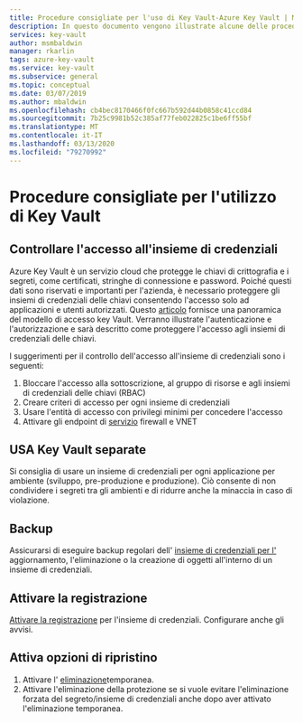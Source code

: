 ```yaml
---
title: Procedure consigliate per l'uso di Key Vault-Azure Key Vault | Microsoft Docs
description: In questo documento vengono illustrate alcune delle procedure consigliate per l'utilizzo di Key Vault
services: key-vault
author: msmbaldwin
manager: rkarlin
tags: azure-key-vault
ms.service: key-vault
ms.subservice: general
ms.topic: conceptual
ms.date: 03/07/2019
ms.author: mbaldwin
ms.openlocfilehash: cb4bec8170466f0fc667b592d44b0858c41ccd84
ms.sourcegitcommit: 7b25c9981b52c385af77feb022825c1be6ff55bf
ms.translationtype: MT
ms.contentlocale: it-IT
ms.lasthandoff: 03/13/2020
ms.locfileid: "79270992"
---
```

# <a name="best-practices-to-use-key-vault"></a>Procedure consigliate per l'utilizzo di Key Vault

## <a name="control-access-to-your-vault"></a>Controllare l'accesso all'insieme di credenziali

Azure Key Vault è un servizio cloud che protegge le chiavi di crittografia e i segreti, come certificati, stringhe di connessione e password. Poiché questi dati sono riservati e importanti per l'azienda, è necessario proteggere gli insiemi di credenziali delle chiavi consentendo l'accesso solo ad applicazioni e utenti autorizzati. Questo [articolo](key-vault-secure-your-key-vault.md) fornisce una panoramica del modello di accesso key Vault. Verranno illustrate l'autenticazione e l'autorizzazione e sarà descritto come proteggere l'accesso agli insiemi di credenziali delle chiavi.

I suggerimenti per il controllo dell'accesso all'insieme di credenziali sono i seguenti:
1. Bloccare l'accesso alla sottoscrizione, al gruppo di risorse e agli insiemi di credenziali delle chiavi (RBAC)
2. Creare criteri di accesso per ogni insieme di credenziali
3. Usare l'entità di accesso con privilegi minimi per concedere l'accesso
4. Attivare gli endpoint di [servizio](key-vault-overview-vnet-service-endpoints.md) firewall e VNET

## <a name="use-separate-key-vault"></a>USA Key Vault separate

Si consiglia di usare un insieme di credenziali per ogni applicazione per ambiente (sviluppo, pre-produzione e produzione). Ciò consente di non condividere i segreti tra gli ambienti e di ridurre anche la minaccia in caso di violazione.

## <a name="backup"></a>Backup

Assicurarsi di eseguire backup regolari dell' [insieme di credenziali per l'](https://blogs.technet.microsoft.com/kv/2018/07/20/announcing-backup-and-restore-of-keys-secrets-and-certificates/) aggiornamento, l'eliminazione o la creazione di oggetti all'interno di un insieme di credenziali.

## <a name="turn-on-logging"></a>Attivare la registrazione

[Attivare la registrazione](key-vault-logging.md) per l'insieme di credenziali. Configurare anche gli avvisi.

## <a name="turn-on-recovery-options"></a>Attiva opzioni di ripristino

1. Attivare l' [eliminazione](key-vault-ovw-soft-delete.md)temporanea.
2. Attivare l'eliminazione della protezione se si vuole evitare l'eliminazione forzata del segreto/insieme di credenziali anche dopo aver attivato l'eliminazione temporanea.
